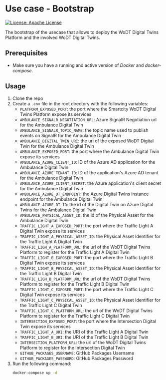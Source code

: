 # Use case - Bootstrap

[![License: Apache License](https://img.shields.io/badge/License-Apache_License_2.0-yellow.svg)](https://www.apache.org/licenses/LICENSE-2.0)

The bootstrap of the usecase that allows to deploy the WoDT Digital Twins Platform and the involved WoDT Digital Twins.

## Prerequisites
- Make sure you have a running and active version of *Docker* and *docker-compose*.

## Usage
1. Clone the repo
2. Create a `.env` file in the root directory with the following variables:
    - `PLATFORM_EXPOSED_PORT`: the port where the Smartcity WoDT Digital Twins Platform expose its services
    - `AMBULANCE_SIGNALR_NEGOTIATION_URL`: Azure SignalR Negotiation url for the Ambulance Digital Twin
    - `AMBULANCE_SIGNALR_TOPIC_NAME`:  the topic name used to publish events on SignalR for the Ambulance Digital Twin
    - `AMBULANCE_DIGITAL_TWIN_URI`: the uri of the exposed WoDT Digital Twin for the Ambulance Digital Twin
    - `AMBULANCE_EXPOSED_PORT`: the port where the Ambulance Digital Twin expose its services
    - `AMBULANCE_AZURE_CLIENT_ID`: ID of the Azure AD application for the Ambulance Digital Twin
    - `AMBULANCE_AZURE_TENANT_ID`: ID of the application's Azure AD tenant for the Ambulance Digital Twin
    - `AMBULANCE_AZURE_CLIENT_SECRET`: the Azure application's client secret for the Ambulance Digital Twin
    - `AMBULANCE_AZURE_DT_ENDPOINT`: the Azure Digital Twins instance endpoint for the Ambulance Digital Twin
    - `AMBULANCE_AZURE_DT_ID`: the id of the Digital Twin on Azure Digital Twins for the Ambulance Digital Twin
    - `AMBULANCE_PHYSICAL_ASSET_ID`: the Id of the Physical Asset for the Ambulance Digital Twin
    - `TRAFFIC_LIGHT_A_EXPOSED_PORT`: the port where the Traffic Light A Digital Twin expose its services
    - `TRAFFIC_LIGHT_A_PHYSICAL_ASSET_ID`: the Physical Asset Identifier for the Traffic Light A Digital Twin
    - `TRAFFIC_LIGH_A_PLATFORM_URL`: the url of the WoDT Digital Twins Platform to register for the Traffic Light A Digital Twin
    - `TRAFFIC_LIGHT_B_EXPOSED_PORT`: the port where the Traffic Light B Digital Twin expose its services
    - `TRAFFIC_LIGHT_B_PHYSICAL_ASSET_ID`: the Physical Asset Identifier for the Traffic Light B Digital Twin
    - `TRAFFIC_LIGH_B_PLATFORM_URL`: the url of the WoDT Digital Twins Platform to register for the Traffic Light B Digital Twin
    - `TRAFFIC_LIGHT_C_EXPOSED_PORT`: the port where the Traffic Light C Digital Twin expose its services
    - `TRAFFIC_LIGHT_C_PHYSICAL_ASSET_ID`: the Physical Asset Identifier for the Traffic Light C Digital Twin
    - `TRAFFIC_LIGHT_C_PLATFORM_URL`: the url of the WoDT Digital Twins Platform to register for the Traffic Light C Digital Twin
    - `INTERSECTION_EXPOSED_PORT`: the port where the Intersection Digital Twin expose its services
    - `TRAFFIC_LIGHT_A_URI`: the URI of the Traffic Light A Digital Twin
    - `TRAFFIC_LIGHT_B_URI`: the URI of the Traffic Light B Digital Twin
    - `INTERSECTION_PLATFORM_URL`: the url of the WoDT Digital Twins Platform to register for the Intersection Digital Twin
    - `GITHUB_PACKAGES_USERNAME`: GitHub Packages Username
    - `GITHUB_PACKAGES_PASSWORD`: GitHub Packages Password
3. Run the following command:
   ```bash
   docker-compose up -d
   ```
